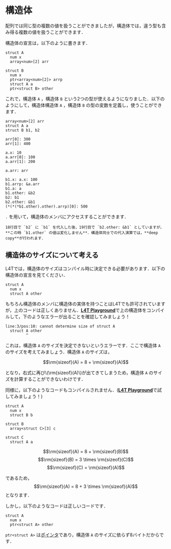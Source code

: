 <script src="https://cdn.lordicon.com/xdjxvujz.js"></script>

# 構造体

配列では同じ型の複数の値を扱うことができましたが，構造体では，違う型も含み得る複数の値を扱うことができます．

構造体の宣言は，以下のように書きます．

```
struct A
  num x
  array<num>[2] arr

struct B
  num x
  ptr<array<num>[2]> arrp
  struct A a
  ptr<struct B> other

```

これで，構造体 `A` ，構造体 `B` という2つの型が使えるようになりました．以下のようにして，構造体構造体 `A` ，構造体 `B` の型の変数を定義し，使うことができます．

```
array<num>[2] arr
struct A a
struct B b1, b2

arr[0]: 300
arr[1]: 400

a.x: 10
a.arr[0]: 100
a.arr[1]: 200

a.arr: arr

b1.x: a.x: 100
b1.arrp: &a.arr
b1.a: a
b1.other: &b2
b2: b1
b2.other: &b1
(*(*(*b1.other).other).arrp)[0]: 500
```

`.` を用いて，構造体のメンバにアクセスすることができます．

```admonish warning title="注意"
18行目で `b2` に `b1` を代入した後，19行目で `b2.other: &b1` としていますが，**この時 `b1.other` の値は変化しません**．構造体同士での代入演算では，**deep copy**が行われます．
```

## 構造体のサイズについて考える

L4Tでは，構造体のサイズはコンパイル時に決定できる必要があります．以下の構造体の宣言を見てください．

```
struct A
  num x
  struct A other

```

もちろん構造体のメンバに構造体の実体を持つことはL4Tでも許可されていますが，上のコードは正しくありません．<a href="http://35.247.86.97/" target="_blank"><u>**L4T Playground**</u></a>で上の構造体をコンパイルして，下のようなエラーが出ることを確認してみましょう！

```
line:3/pos:10: cannot determine size of struct A
  struct A other
         ^
```

これは，構造体 `A` のサイズを決定できないというエラーです．ここで構造体 `A` のサイズを考えてみましょう．構造体 `A` のサイズは，

$$\rm{sizeof}(A) = 8 + \rm{sizeof}(A)$$

となり，右式に再び\\(\rm{sizeof}(A)\\)が出てきてしまうため，構造体 `A` のサイズを計算することができないわけです．

同様に，以下のようなコードもコンパイルされません．(<a href="http://35.247.86.97/" target="_blank"><u>**L4T Playground**</u></a>で試してみましょう！)

```
struct A
  num x
  struct B b

struct B
  array<struct C>[3] c

struct C
  struct A a

```

$$\rm{sizeof}(A) = 8 + \rm{sizeof}(B)$$
$$\rm{sizeof}(B) = 3 \times \rm{sizeof}(C)$$
$$\rm{sizeof}(C) = \rm{sizeof}(A)$$

であるため，
$$\rm{sizeof}(A) = 8 + 3 \times \rm{sizeof}(A)$$
となります．

しかし，以下のようなコードは正しいコードです．

```
struct A
  num x
  ptr<struct A> other

```

`ptr<struct A>` は[ポインタ](/types/ptr.html)であり，構造体 `A` のサイズに依らず8バイトだからです．
